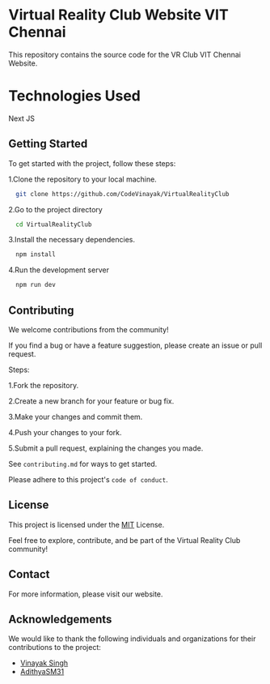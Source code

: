 
# Virtual Reality Club Website VIT Chennai

This repository contains the source code for the VR Club VIT Chennai Website.



# Technologies Used

Next JS



## Getting Started

To get started with the project, follow these steps:

1.Clone the repository to your local machine.
```bash
  git clone https://github.com/CodeVinayak/VirtualRealityClub
```

2.Go to the project directory

```bash
  cd VirtualRealityClub
```

3.Install the necessary dependencies.

```bash
  npm install
```

4.Run the development server

```bash
  npm run dev
```


## Contributing

We welcome contributions from the community! 

If you find a bug or have a feature suggestion, please create an issue or pull request.

Steps:

1.Fork the repository.

2.Create a new branch for your feature or bug fix.

3.Make your changes and commit them.

4.Push your changes to your fork.

5.Submit a pull request, explaining the changes you made.

See `contributing.md` for ways to get started.

Please adhere to this project's `code of conduct`.


## License



This project is licensed under the [MIT](https://choosealicense.com/licenses/mit/) License.

Feel free to explore, contribute, and be part of the Virtual Reality Club community!

## Contact

For more information, please visit our website.


## Acknowledgements

We would like to thank the following individuals and organizations for their contributions to the project:

 - [ Vinayak Singh](https://https://github.com/CodeVinayak)
 -  [ AdithyaSM31 ](https://github.com/AdithyaSM31)


